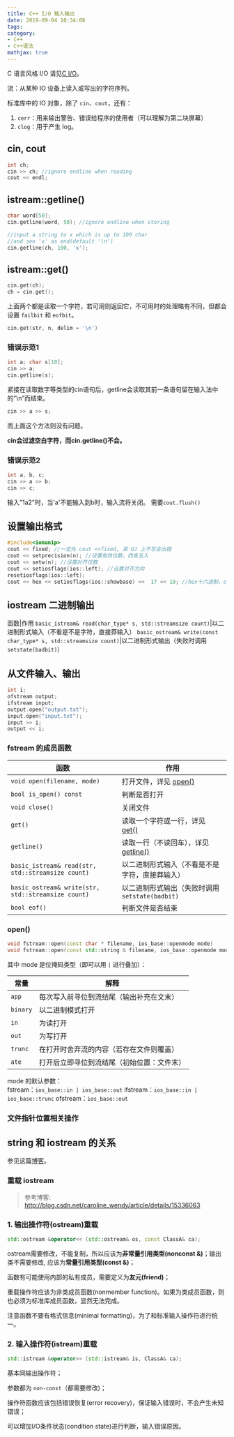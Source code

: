 ```yaml
---
title: C++ I/O 输入输出
date: 2019-09-04 10:34:08
tags:
category:
- C++
- C++语法
mathjax: true
---
```


C 语言风格 I/O 请见[C I/O](../C_IO/)。

流：从某种 IO 设备上读入或写出的字符序列。

标准库中的 IO 对象，除了 `cin`、`cout`，还有：
1. `cerr`：用来输出警告、错误给程序的使用者（可以理解为第二块屏幕）  
2. `clog`：用于产生 log。

## cin, cout

```c++
int ch;
cin >> ch; //ignore endline when reading
cout << endl;
```

## istream::getline()

```c++
char word[50];
cin.getline(word, 50); //ignore endline when storing

//input a string to x which is up to 100 char
//and see 'x' as end(default '\n')
cin.getline(ch, 100, 'x');
```

## istream::get()

```c++
cin.get(ch);
ch = cin.get();
```

上面两个都是读取一个字符，若可用则返回它，不可用时的处理略有不同，但都会设置 `failbit` 和 `eofbit`。

```c++
cin.get(str, n, delim = '\n')
```

### **错误示范1**

```c++
int a; char s[10];
cin >> a;
cin.getline(s);
```

紧接在读取数字等类型的cin语句后，getline会读取其前一条语句留在输入法中的”\n”而结束。

```c++
cin >> a >> s;
```

而上面这个方法则没有问题。

**cin会过滤空白字符，而cin.getline()不会。**

### **错误示范2**

```c++
int a, b, c;
cin >> a >> b;
cin >> c;
```

输入"1a2"时，当'a'不能输入到b时，输入流将关闭。
需要`cout.flush()`

## 设置输出格式

```c++
#include<iomanip>
cout << fixed; //一定先 cout <<fixed, 某 OJ 上不写会出错
cout << setprecision(n); //设置有效位数，四舍五入
cout << setw(n); //设置对齐位数
cout << setiosflags(ios::left); //设置对齐方向
resetiosflags(ios::left);
cout << hex << setiosflags(ios::showbase) <<  17 << 18; //hex十六进制，oct八进制，dec十进制
```

## iostream 二进制输出

函数|作用
`basic_istream& read(char_type* s, std::streamsize count)`|以二进制形式输入（不看是不是字符，直接莽输入）
`basic_ostream& write(const char_type* s, std::streamsize count)`|以二进制形式输出（失败时调用 `setstate(badbit)`）

## 从文件输入、输出

```c++
int i;
ofstream output;
ifstream input;
output.open("output.txt");
input.open("input.txt");
input >> i;
output << i;
```

### fstream 的成员函数

函数|作用
-|-
`void open(filename, mode)`|打开文件，详见 [open()](#open)
`bool is_open() const`|判断是否打开
`void close()`|关闭文件
`get()`|读取一个字符或一行，详见 [get()](#istreamget)
`getline()`|读取一行（不读回车），详见 [getline()](#istreamgetline)
`basic_istream& read(str, std::streamsize count)`|以二进制形式输入（不看是不是字符，直接莽输入）
`basic_ostream& write(str, std::streamsize count)`|以二进制形式输出（失败时调用 `setstate(badbit)`
`bool eof()`|判断文件是否结束

### open()

```c++
void fstream::open(const char * filename, ios_base::openmode mode)
void fstream::open(const std::string & filename, ios_base::openmode mode)
```

其中 mode 是位掩码类型（即可以用 `|` 进行叠加）：

常量|解释
-|-
`app`|每次写入前寻位到流结尾（输出补充在文末）
`binary`|以二进制模式打开
`in`|为读打开
`out`|为写打开
`trunc`|在打开时舍弃流的内容（若存在文件则覆盖）
`ate`|打开后立即寻位到流结尾（初始位置：文件末）

mode 的默认参数：  
fstream：`ios_base::in | ios_base::out`
ifstream：`ios_base::in | ios_base::trunc`
ofstream：`ios_base::out`

### 文件指针位置相关操作



## string 和 iostream 的关系

参见这篇[博客](../string/#string-和-iostream-的关系)。

### 重载 iostream

> 参考博客: http://blog.csdn.net/caroline_wendy/article/details/15336063

### 1. 输出操作符(ostream)重载

```c++
std::ostream &operator<< (std::ostream& os, const ClassA& ca);
```

ostream需要修改，不能复制，所以应该为**非常量引用类型(nonconst &)**；输出类不需要修改, 应该为**常量引用类型(const &)**；

函数有可能使用内部的私有成员，需要定义为**友元(friend)**；

重载操作符应该为非类成员函数(nonmember function)。如果为类成员函数，则也必须为标准库成员函数，显然无法完成。

注意函数不要有格式信息(minimal formatting)，为了和标准输入操作符进行统一。

### 2. 输入操作符(istream)重载

```c++
std::istream &operator>> (std::istream& is, ClassA& ca);
```

基本同输出操作符；

参数都为 `non-const`（都需要修改)；

操作符函数应该包括错误恢复(error recovery)，保证输入错误时，不会产生未知错误；

可以增加I/O条件状态(condition state)进行判断，输入错误原因。
